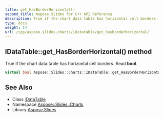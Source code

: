 ```yaml
---
title: get_HasBorderHorizontal()
second_title: Aspose.Slides for C++ API Reference
description: True if the chart data table has horizontal cell borders. Read bool.
type: docs
weight: 14
url: /cpp/aspose.slides.charts/idatatable/get_hasborderhorizontal/
---
```

## IDataTable::get_HasBorderHorizontal() method


True if the chart data table has horizontal cell borders. Read **bool**.

```cpp
virtual bool Aspose::Slides::Charts::IDataTable::get_HasBorderHorizontal()=0
```

## See Also

* Class [IDataTable](./)
* Namespace [Aspose::Slides::Charts](../)
* Library [Aspose.Slides](../../)